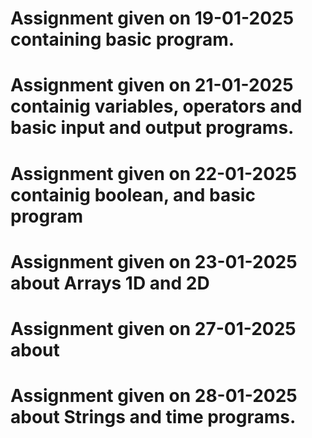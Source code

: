 # Assignment given on 19-01-2025 containing basic program.
# Assignment given on 21-01-2025 containig variables, operators and basic input and output programs.
# Assignment given on 22-01-2025 containig boolean, and basic program
# Assignment given on 23-01-2025 about Arrays 1D and 2D
# Assignment given on 27-01-2025 about
# Assignment given on 28-01-2025 about Strings and time programs.
